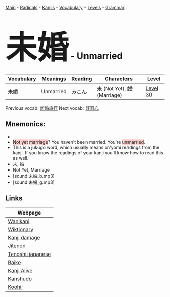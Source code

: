 <style> bigfont {font-size: 100px}</style>
[Main](../README.md) -
[Radicals](../radicals.md) -
[Kanjis](../kanjis.md) -
[Vocabulary](../vocabulary.md) -
[Levels](../levels.md) -
[Grammar](../grammar.md)
# <bigfont> 未婚</bigfont> - Unmarried 

| Vocabulary | Meanings | Reading | Characters | Level |
| --- | --- | --- | --- | --- |
| 未婚 | Unmarried | みこん |  [未](../kanjis/未.md) (Not Yet), [婚](../kanjis/婚.md) (Marriage) | [Level 30](../levels/wk_level30.md) |

Previous vocab: [新婚旅行](新婚旅行.md) Next vocab: [好奇心](好奇心.md) 

## Mnemonics:

* 
* <span style="background-color:#ffcccb"> Not yet</span> <span style="background-color:#ffcccb"> marriage</span>? You haven't been married. You're <span style="background-color:#ffcccb"> unmarried</span>.
* This is a jukugo word, which usually means on'yomi readings from the kanji. If you know the readings of your kanji you'll know how to read this as well.
* 未, 婚
* Not Yet, Marriage
* [sound:未婚_b.mp3]
* [sound:未婚_g.mp3]


## Links 

| Webpage |
| --- |
| [Wanikani          ](https://www.wanikani.com/kanji/未婚) |
| [Wiktionary        ](https://en.wiktionary.org/wiki/未婚) |
| [Kanji damage      ](http://www.kanjidamage.com/kanji/search?utf8=✓&q=未婚) |
| [Jitenon           ](https://jitenon.com/kanji/未婚) |
| [Tanoshii japanese ](https://www.tanoshiijapanese.com/dictionary/kanji.cfm?k=未婚) |
| [Baike             ](https://baike.baidu.com/item/未婚) |
| [Kanji Alive       ](https://app.kanjialive.com/未婚) |
| [Kanshudo          ](https://www.kanshudo.com/searchmn?q=未婚) |
| [Koohii            ](https://kanji.koohii.com/study/kanji/未婚) |
